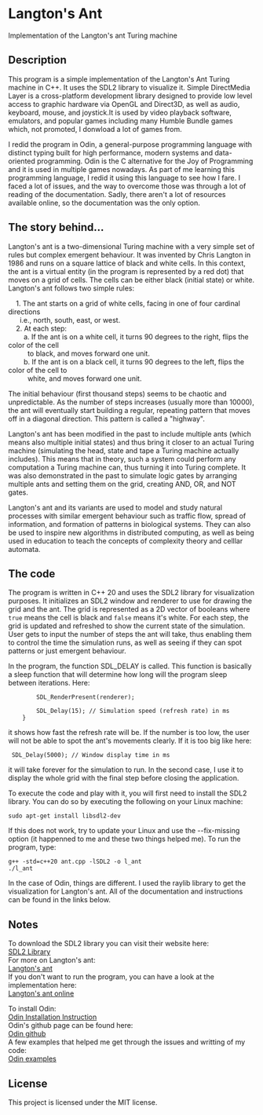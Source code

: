 # Langton's Ant
Implementation of the Langton's ant Turing machine

## Description
This program is a simple implementation of the Langton's Ant Turing machine in C++. 
It uses the SDL2 library to visualize it. Simple DirectMedia Layer is a cross-platform
development library designed to provide low level access to graphic hardware via OpenGL
and Direct3D, as well as audio, keyboard, mouse, and joystick.It is used by video playback
software, emulators, and popular games including many Humble Bundle games which, not promoted,
I donwload a lot of games from.

I redid the program in Odin, a general-purpose programming language with distinct typing
built for high performance, modern systems and data-oriented programming. Odin is the C 
alternative for the Joy of Programming and it is used in multiple games nowadays. As part
of me learning this programming language, I redid it using this language to see how I fare.
I faced a lot of issues, and the way to overcome those was through a lot of reading of
the documentation. Sadly, there aren't a lot of resources available online, so the documentation
was the only option.

## The story behind...
Langton's ant is a two-dimensional Turing machine with a very simple set of rules but complex emergent
behaviour. It was invented by Chris Langton in 1986 and runs on a square lattice of black and white
cells. In this context, the ant is a virtual entity (in the program is represented by a red dot) that
moves on a grid of cells. The cells can be either black (initial state) or white. Langton's ant follows
two simple rules:<br>

&nbsp;&nbsp;&nbsp;&nbsp;1. The ant starts on a grid of white cells, facing in one of four cardinal directions<br>
&nbsp;&nbsp;&nbsp;&nbsp;&nbsp;&nbsp;i.e., north, south, east, or west.<br>
&nbsp;&nbsp;&nbsp;&nbsp;2. At each step:<br>
&nbsp;&nbsp;&nbsp;&nbsp;&nbsp;&nbsp;&nbsp;&nbsp;a. If the ant is on a white cell, it turns 90 degrees to the right, flips the color of the cell<br>
&nbsp;&nbsp;&nbsp;&nbsp;&nbsp;&nbsp;&nbsp;&nbsp;&nbsp;&nbsp;to black, and moves forward one unit.<br>
&nbsp;&nbsp;&nbsp;&nbsp;&nbsp;&nbsp;&nbsp;&nbsp;b. If the ant is on a black cell, it turns 90 degrees to the left, flips the color of the cell to<br>
&nbsp;&nbsp;&nbsp;&nbsp;&nbsp;&nbsp;&nbsp;&nbsp;&nbsp;&nbsp;white, and moves forward one unit.<br>

The initial behaviour (first thousand steps) seems to be chaotic and unpredictable. As the number
of steps increases (usually more than 10000), the ant will eventually start building a regular,
repeating pattern that moves off in a diagonal direction. This pattern is called a "highway".

Langton's ant has been modified in the past to include multiple ants (which means also multiple
initial states) and thus bring it closer to an actual Turing machine (simulating the head, state
and tape a Turing machine actually includes). This means that in theory, such a system could 
perform any computation a Turing machine can, thus turning it into Turing complete. It was also
demonstrated in the past to simulate logic gates by arranging multiple ants and setting them on 
the grid, creating AND, OR, and NOT gates.

Langton's ant and its variants are used to model and study natural processes with similar emergent
behaviour such as traffic flow, spread of information, and formation of patterns in biological
systems. They can also be used to inspire new algorithms in distributed computing, as well as being
used in education to teach the concepts of complexity theory and celllar automata.

## The code
The program is written in C++ 20 and uses the SDL2 library for visualization purposes. It initializes
an SDL2 window and renderer to use for drawing the grid and the ant. The grid is represented as a 2D
vector of booleans where `true` means the cell is black and `false` means it's white. For each step,
the grid is updated and refreshed to show the current state of the simulation. User gets to input the
number of steps the ant will take, thus enabling them to control the time the simulation runs, as 
well as seeing if they can spot patterns or just emergent behaviour.

In the program, the function SDL_DELAY is called. This function is basically a sleep function that will
determine how long will the program sleep between iterations. Here:

```
        SDL_RenderPresent(renderer);

        SDL_Delay(15); // Simulation speed (refresh rate) in ms
    }
```
it shows how fast the refresh rate will be. If the number is too low, the user will not be able to spot
the ant's movements clearly. If it is too big like here:

```
 SDL_Delay(5000); // Window display time in ms
```

it will take forever for the simulation to run. In the second case, I use it to display the whole
grid with the final step before closing the application.

To execute the code and play with it, you will first need to install the SDL2 library.
You can do so by executing the following on your Linux machine:

```
sudo apt-get install libsdl2-dev
```

If this does not work, try to update your Linux and use the --fix-missing option (it happenned to me
and these two things helped me). To run the program, type:

```
g++ -std=c++20 ant.cpp -lSDL2 -o l_ant
./l_ant
```

In the case of Odin, things are different. I used the raylib library to get the visualization
for Langton's ant. All of the documentation and instructions can be found in the links below.


## Notes
To download the SDL2 library you can visit their website here:<br>
[SDL2 Library](https://www.libsdl.org/)<br>
For more on Langton's ant:<br>
[Langton's ant](https://en.wikipedia.org/wiki/Langton%27s_ant)<br>
If you don't want to run the program, you can have a look at the implementation here:<br>
[Langton's ant online](https://www.langtonsant.com/)<br>

To install Odin:<br>
[Odin Installation Instruction](https://odin-lang.org/docs/install/)<br>
Odin's github page can be found here:<br>
[Odin github](https://github.com/odin-lang/Odin/releases/tag/dev-2024-08)<br>
A few examples that helped me get through the issues and writting of my code:<br>
[Odin examples](https://github.com/odin-lang/examples)

## License
This project is licensed under the MIT license.
